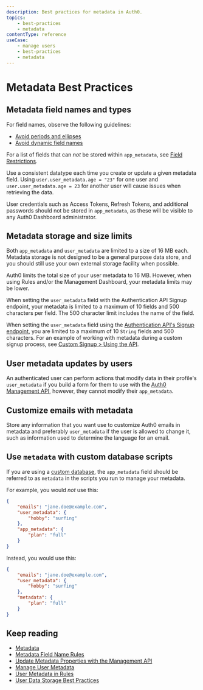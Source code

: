 ```yaml
---
description: Best practices for metadata in Auth0.
topics:
    - best-practices
    - metadata
contentType: reference
useCase:
    - manage users
    - best-practices
    - metadata
---
```


# Metadata Best Practices

## Metadata field names and types

For field names, observe the following guidelines:

* [Avoid periods and ellipses](/users/references/metadata-field-name-rules#avoid-periods-and-ellipses)
* [Avoid dynamic field names](/users/references/metadata-field-name-rules#avoid-dynamic-field-names)

For a list of fields that can *not* be stored within `app_metadata`, see [Field Restrictions](/users/references/metadata-field-name-rules#field-restrictions). 

Use a consistent datatype each time you create or update a given metadata field. Using `user.user_metadata.age = "23"` for one user and `user.user_metadata.age = 23` for another user will cause issues when retrieving the data.

User credentials such as Access Tokens, Refresh Tokens, and additional passwords should not be stored in `app_metadata`, as these will be visible to any Auth0 Dashboard administrator.

## Metadata storage and size limits

Both `app_metadata` and `user_metadata` are limited to a size of 16 MB each. Metadata storage is not designed to be a general purpose data store, and you should still use your own external storage facility when possible. 

Auth0 limits the total size of your user metadata to 16 MB. However, when using Rules and/or the Management Dashboard, your metadata limits may be lower.

When setting the `user_metadata` field with the Authentication API Signup endpoint, your metadata is limited to a maximum of 10 fields and 500 characters per field. The 500 character limit includes the name of the field.

When setting the `user_metadata` field using the [Authentication API's Signup endpoint](/api/authentication?javascript#signup), you are limited to a maximum of 10 `String` fields and 500 characters. For an example of working with metadata during a custom signup process, see [Custom Signup > Using the API](/libraries/custom-signup#using-the-api).

## User metadata updates by users

An authenticated user can perform actions that modify data in their profile's `user_metadata` if you build a form for them to use with the [Auth0 Management API](/api/management/v2), however, they cannot modify their `app_metadata`. 

## Customize emails with metadata

Store any information that you want use to customize Auth0 emails in metadata and preferably `user_metadata` if the user is allowed to change it, such as information used to determine the language for an email.

## Use `metadata` with custom database scripts

If you are using a [custom database](/connections/database#using-your-own-user-store), the `app_metadata` field should be referred to as `metadata` in the scripts you run to manage your metadata.

For example, you would *not* use this:

```json
{
    "emails": "jane.doe@example.com",
    "user_metadata": {
        "hobby": "surfing"
    },
    "app_metadata": {
        "plan": "full"
    }
}
```

Instead, you would use this:

```json
{
    "emails": "jane.doe@example.com",
    "user_metadata": {
        "hobby": "surfing"
    },
    "metadata": {
        "plan": "full"
    }
}
```

## Keep reading

* [Metadata](/users/concepts/overview-user-metadata)
* [Metadata Field Name Rules](/users/references/metadata-field-name-rules) 
* [Update Metadata Properties with the Management API](/users/guides/update-metadata-properties-with-management-api)
* [Manage User Metadata](/users/guides/manage-user-metadata)
* [User Metadata in Rules](/rules/current/metadata-in-rules)
* [User Data Storage Best Practices](/best-practices/user-data-storage-best-practices)
